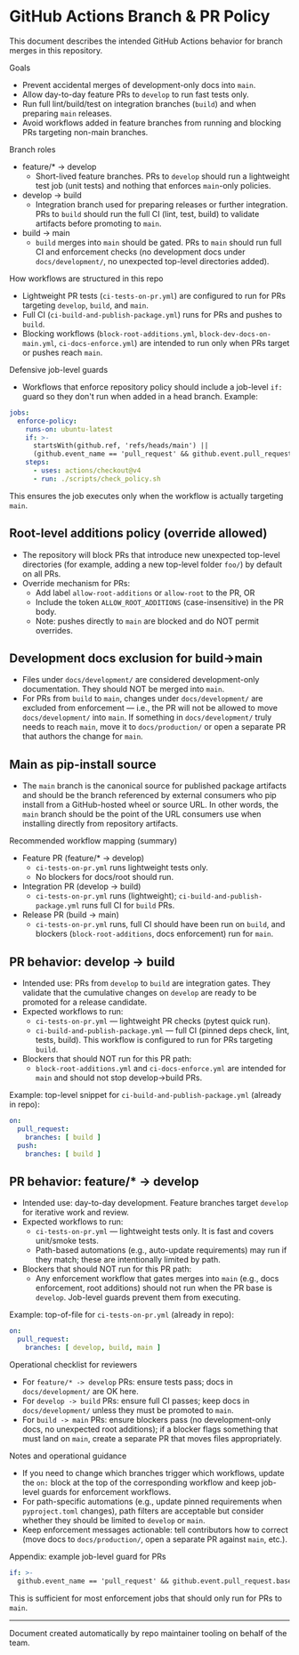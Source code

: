 # GitHub Actions Branch & PR Policy

This document describes the intended GitHub Actions behavior for branch merges in this repository.

Goals
- Prevent accidental merges of development-only docs into `main`.
- Allow day-to-day feature PRs to `develop` to run fast tests only.
- Run full lint/build/test on integration branches (`build`) and when preparing `main` releases.
- Avoid workflows added in feature branches from running and blocking PRs targeting non-main branches.

Branch roles
- feature/* → develop
  - Short-lived feature branches. PRs to `develop` should run a lightweight test job (unit tests) and nothing that enforces `main`-only policies.
- develop → build
  - Integration branch used for preparing releases or further integration. PRs to `build` should run the full CI (lint, test, build) to validate artifacts before promoting to `main`.
- build → main
  - `build` merges into `main` should be gated. PRs to `main` should run full CI and enforcement checks (no development docs under `docs/development/`, no unexpected top-level directories added).

How workflows are structured in this repo
- Lightweight PR tests (`ci-tests-on-pr.yml`) are configured to run for PRs targeting `develop`, `build`, and `main`.
- Full CI (`ci-build-and-publish-package.yml`) runs for PRs and pushes to `build`.
- Blocking workflows (`block-root-additions.yml`, `block-dev-docs-on-main.yml`, `ci-docs-enforce.yml`) are intended to run only when PRs target or pushes reach `main`.

Defensive job-level guards
- Workflows that enforce repository policy should include a job-level `if:` guard so they don't run when added in a head branch. Example:

```yaml
jobs:
  enforce-policy:
    runs-on: ubuntu-latest
    if: >-
      startsWith(github.ref, 'refs/heads/main') ||
      (github.event_name == 'pull_request' && github.event.pull_request.base.ref == 'main')
    steps:
      - uses: actions/checkout@v4
      - run: ./scripts/check_policy.sh
```

This ensures the job executes only when the workflow is actually targeting `main`.

Root-level additions policy (override allowed)
------------------------------------------------
- The repository will block PRs that introduce new unexpected top-level directories (for example, adding a new top-level folder `foo/`) by default on all PRs.
- Override mechanism for PRs:
  - Add label `allow-root-additions` or `allow-root` to the PR, OR
  - Include the token `ALLOW_ROOT_ADDITIONS` (case-insensitive) in the PR body.
  - Note: pushes directly to `main` are blocked and do NOT permit overrides.

Development docs exclusion for build→main
----------------------------------------
- Files under `docs/development/` are considered development-only documentation. They should NOT be merged into `main`.
- For PRs from `build` to `main`, changes under `docs/development/` are excluded from enforcement — i.e., the PR will not be allowed to move `docs/development/` into `main`. If something in `docs/development/` truly needs to reach `main`, move it to `docs/production/` or open a separate PR that authors the change for `main`.

Main as pip-install source
---------------------------
- The `main` branch is the canonical source for published package artifacts and should be the branch referenced by external consumers who pip install from a GitHub-hosted wheel or source URL. In other words, the `main` branch should be the point of the URL consumers use when installing directly from repository artifacts.

Recommended workflow mapping (summary)
- Feature PR (feature/* → develop)
  - `ci-tests-on-pr.yml` runs lightweight tests only.
  - No blockers for docs/root should run.
- Integration PR (develop → build)
  - `ci-tests-on-pr.yml` runs (lightweight); `ci-build-and-publish-package.yml` runs full CI for `build` PRs.
- Release PR (build → main)
  - `ci-tests-on-pr.yml` runs, full CI should have been run on `build`, and blockers (`block-root-additions`, docs enforcement) run for `main`.

PR behavior: develop → build
-----------------------------
- Intended use: PRs from `develop` to `build` are integration gates. They validate that the cumulative changes on `develop` are ready to be promoted for a release candidate.
- Expected workflows to run:
  - `ci-tests-on-pr.yml` — lightweight PR checks (pytest quick run).
  - `ci-build-and-publish-package.yml` — full CI (pinned deps check, lint, tests, build). This workflow is configured to run for PRs targeting `build`.
- Blockers that should NOT run for this PR path:
  - `block-root-additions.yml` and `ci-docs-enforce.yml` are intended for `main` and should not stop develop→build PRs.

Example: top-level snippet for `ci-build-and-publish-package.yml` (already in repo):

```yaml
on:
  pull_request:
    branches: [ build ]
  push:
    branches: [ build ]
```

PR behavior: feature/* → develop
--------------------------------
- Intended use: day-to-day development. Feature branches target `develop` for iterative work and review.
- Expected workflows to run:
  - `ci-tests-on-pr.yml` — lightweight tests only. It is fast and covers unit/smoke tests.
  - Path-based automations (e.g., auto-update requirements) may run if they match; these are intentionally limited by path.
- Blockers that should NOT run for this PR path:
  - Any enforcement workflow that gates merges into `main` (e.g., docs enforcement, root additions) should not run when the PR base is `develop`. Job-level guards prevent them from executing.

Example: top-of-file for `ci-tests-on-pr.yml` (already in repo):

```yaml
on:
  pull_request:
    branches: [ develop, build, main ]
```

Operational checklist for reviewers
- For `feature/* -> develop` PRs: ensure tests pass; docs in `docs/development/` are OK here.
- For `develop -> build` PRs: ensure full CI passes; keep docs in `docs/development/` unless they must be promoted to `main`.
- For `build -> main` PRs: ensure blockers pass (no development-only docs, no unexpected root additions); if a blocker flags something that must land on `main`, create a separate PR that moves files appropriately.

Notes and operational guidance
- If you need to change which branches trigger which workflows, update the `on:` block at the top of the corresponding workflow and keep job-level guards for enforcement workflows.
- For path-specific automations (e.g., update pinned requirements when `pyproject.toml` changes), path filters are acceptable but consider whether they should be limited to `develop` or `main`.
- Keep enforcement messages actionable: tell contributors how to correct (move docs to `docs/production/`, open a separate PR against `main`, etc.).

Appendix: example job-level guard for PRs

```yaml
if: >-
  github.event_name == 'pull_request' && github.event.pull_request.base.ref == 'main'
```

This is sufficient for most enforcement jobs that should only run for PRs to `main`.

---
Document created automatically by repo maintainer tooling on behalf of the team.
